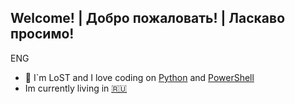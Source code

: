## Welcome! | Добро пожаловать! | Ласкаво просимо!

ENG

- 🤔 I`m LoST and I love coding on [Python](https://www.python.org) and [PowerShell](https://docs.microsoft.com/ru-ru/powershell/)
- Im currently living in [🇷🇺](https://www.youtube.com/watch?v=0jN4lMsSFsc)

<!--
**LoST202/LoST202** is a ✨ _special_ ✨ repository because its `README.md` (this file) appears on your GitHub profile.

Here are some ideas to get you started:

- 🔭 I’m currently working on ...
- 🌱 I’m currently learning ...
- 👯 I’m looking to collaborate on ...
- 🤔 I’m looking for help with ...
- 💬 Ask me about ...
- 📫 How to reach me: ...
- 😄 Pronouns: ...
- ⚡ Fun fact: ...
-->
